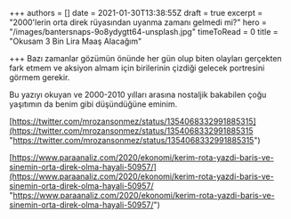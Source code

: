 +++
authors = []
date = 2021-01-30T13:38:55Z
draft = true
excerpt = "2000'lerin orta direk rüyasından uyanma zamanı gelmedi mi?"
hero = "/images/bantersnaps-9o8ydygtt64-unsplash.jpg"
timeToRead = 0
title = "Okusam 3 Bin Lira Maaş Alacağım"

+++
Bazı zamanlar gözümün önünde her gün olup biten olayları gerçekten fark etmem ve aksiyon almam için birilerinin çizdiği gelecek portresini görmem gerekir. 

Bu yazıyı okuyan ve 2000-2010 yılları arasına nostaljik bakabilen çoğu yaşıtımın da benim gibi düşündüğüne eminim.

[https://twitter.com/mrozansonmez/status/1354068332991885315](https://twitter.com/mrozansonmez/status/1354068332991885315 "https://twitter.com/mrozansonmez/status/1354068332991885315")

[https://www.paraanaliz.com/2020/ekonomi/kerim-rota-yazdi-baris-ve-sinemin-orta-direk-olma-hayali-50957/](https://www.paraanaliz.com/2020/ekonomi/kerim-rota-yazdi-baris-ve-sinemin-orta-direk-olma-hayali-50957/ "https://www.paraanaliz.com/2020/ekonomi/kerim-rota-yazdi-baris-ve-sinemin-orta-direk-olma-hayali-50957/")